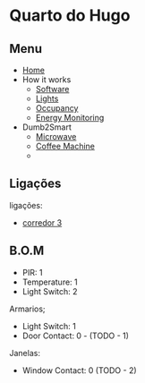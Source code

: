 # Quarto do Hugo

## Menu

- [Home](./readme.md)
- How it works
  - [Software](./how/software.md)
  - [Lights](./how/lights.md)
  - [Occupancy](./how/occupancy.md)
  - [Energy Monitoring](./how/energy.md)
- Dumb2Smart
  - [Microwave](./dumb2smart/microwave.md)
  - [Coffee Machine](./dumb2smart/coffee_machine.md)
  - 
## Ligações

ligações:
- [corredor 3](./corredores.md)

## B.O.M

- PIR: 1
- Temperature: 1
- Light Switch: 2

Armarios;
  - Light Switch: 1
  - Door Contact: 0 - (TODO - 1)

Janelas:
  - Window Contact: 0  (TODO - 2)
